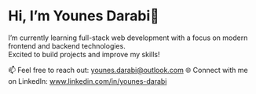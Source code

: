 # Hi, I’m Younes Darabi👋

I’m currently learning full-stack web development with a focus on modern frontend and backend technologies.  
Excited to build projects and improve my skills!

📫 Feel free to reach out: younes.darabi@outlook.com 
🌐 Connect with me on LinkedIn: www.linkedin.com/in/younes-darabi
